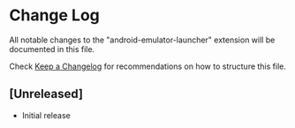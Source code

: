 # Change Log
All notable changes to the "android-emulator-launcher" extension will be documented in this file.

Check [Keep a Changelog](http://keepachangelog.com/) for recommendations on how to structure this file.

## [Unreleased]
- Initial release